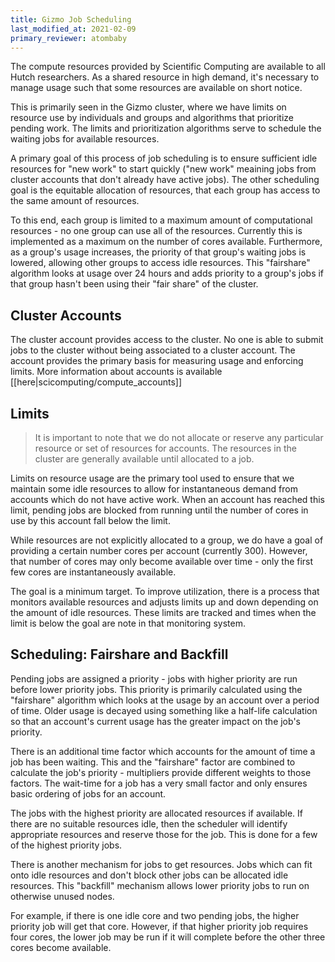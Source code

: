 ```yaml
---
title: Gizmo Job Scheduling
last_modified_at: 2021-02-09
primary_reviewer: atombaby
---
```


The compute resources provided by Scientific Computing are available to all Hutch researchers. As a shared resource in high demand, it's necessary to manage usage such that some resources are available on short notice.

This is primarily seen in the Gizmo cluster, where we have limits on resource use by individuals and groups and algorithms that prioritize pending work. The limits and prioritization algorithms serve to schedule the waiting jobs for available resources.

A primary goal of this process of job scheduling is to ensure sufficient idle resources for "new work" to start quickly ("new work" meaining jobs from cluster accounts that don't already have active jobs). The other scheduling goal is the equitable allocation of resources, that each group has access to the same amount of resources.

To this end, each group is limited to a maximum amount of computational resources - no one group can use all of the resources. Currently this is implemented as a maximum on the number of cores available.  Furthermore, as a group's usage increases, the priority of that group's waiting jobs is lowered, allowing other groups to access idle resources.  This "fairshare" algorithm looks at usage over 24 hours and adds priority to a group's jobs if that group hasn't been using their "fair share" of the cluster.

## Cluster Accounts

The cluster account provides access to the cluster. No one is able to submit jobs to the cluster without being associated to a cluster account. The account provides the primary basis for measuring usage and enforcing limits. More information about accounts is available [[here|scicomputing/compute_accounts]] 

## Limits

> It is important to note that we do not allocate or reserve any particular resource or set of resources for accounts.  The resources in the cluster are generally available until allocated to a job.

Limits on resource usage are the primary tool used to ensure that we maintain some idle resources to allow for instantaneous demand from accounts which do not have active work. When an account has reached this limit, pending jobs are blocked from running until the number of cores in use by this account fall below the limit.

While resources are not explicitly allocated to a group, we do have a goal of providing a certain number cores per account (currently 300). However, that number of cores may only become available over time - only the first few cores are instantaneously available.

The goal is a minimum target. To improve utilization, there is a process that monitors available resources and adjusts limits up and down depending on the amount of idle resources. These limits are tracked and times when the limit is below the goal are note in that monitoring system.

## Scheduling: Fairshare and Backfill

Pending jobs are assigned a priority - jobs with higher priority are run before lower priority jobs. This priority is primarily calculated using the "fairshare" algorithm which looks at the usage by an account over a period of time. Older usage is decayed using something like a half-life calculation so that an account's current usage has the greater impact on the job's priority.

There is an additional time factor which accounts for the amount of time a job has been waiting. This and the "fairshare" factor are combined to calculate the job's priority - multipliers provide different weights to those factors. The wait-time for a job has a very small factor and only ensures basic ordering of jobs for an account.

The jobs with the highest priority are allocated resources if available. If there are no suitable resources idle, then the scheduler will identify appropriate resources and reserve those for the job. This is done for a few of the highest priority jobs.

There is another mechanism for jobs to get resources. Jobs which can fit onto idle resources and don't block other jobs can be allocated idle resources. This "backfill" mechanism allows lower priority jobs to run on otherwise unused nodes.

For example, if there is one idle core and two pending jobs, the higher priority job will get that core. However, if that higher priority job requires four cores, the lower job may be run if it will complete before the other three cores become available.


